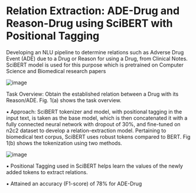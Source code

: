 # Relation Extraction: ADE-Drug and Reason-Drug using SciBERT with Positional Tagging

Developing an NLU pipeline to determine relations such as Adverse Drug Event (ADE) due to a Drug or Reason for using a Drug, from Clinical Notes. SciBERT model is used for this purpose which is pretrained on Computer Science and Biomedical research papers

![image](https://user-images.githubusercontent.com/32479901/128592592-3de00137-aa9d-4451-bbd2-103ba367544d.png)


Task Overview: Obtain the established relation between a Drug with its Reason/ADE. Fig. 1(a) shows the task overview.

▪ Approach: SciBERT tokenizer and model, with positional tagging in the input text, is taken as the base model, which is then concatenated it with a fully connected    neural network with dropout of 30%, and fine-tuned on n2c2 dataset to develop a relation-extraction model.
Pertaining to biomedical text corpus, SciBERT uses robust tokens compared to BERT. Fig 1(b) shows the tokenization using two methods.

![image](https://user-images.githubusercontent.com/32479901/128592648-cb50f2ef-9cee-40eb-a312-fdcc28ebdeb2.png)

▪ Positional Tagging used in SciBERT helps learn the values of the newly added tokens to extract relations.

▪ Attained an accuracy (F1-score) of 78% for ADE-Drug


